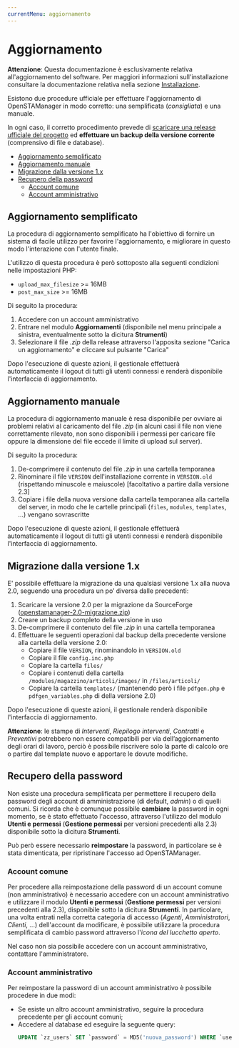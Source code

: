 ```yaml
---
currentMenu: aggiornamento
---
```


# Aggiornamento

**Attenzione**: Questa documentazione è esclusivamente relativa all'aggiornamento del software. Per maggiori informazioni sull'installazione consultare la documentazione relativa nella sezione [Installazione](Installazione.md).

Esistono due procedure ufficiale per effettuare l'aggiornamento di OpenSTAManager in modo corretto: una semplificata (_consigliata_) e una manuale.

In ogni caso, il corretto procedimento prevede di [scaricare una release ufficiale del progetto](https://github.com/devcode-it/openstamanager/releases) ed **effettuare un backup della versione corrente** (comprensivo di file e database).

<!-- TOC depthFrom:2 depthTo:6 orderedList:false updateOnSave:true withLinks:true -->

- [Aggiornamento semplificato](#aggiornamento-semplificato)
- [Aggiornamento manuale](#aggiornamento-manuale)
- [Migrazione dalla versione 1.x](#migrazione-dalla-versione-1x)
- [Recupero della password](#recupero-della-password)
    - [Account comune](#account-comune)
    - [Account amministrativo](#account-amministrativo)

<!-- /TOC -->

## Aggiornamento semplificato

La procedura di aggiornamento semplificato ha l'obiettivo di fornire un sistema di facile utilizzo per favorire l'aggiornamento, e migliorare in questo modo l'interazione con l'utente finale.

L'utilizzo di questa procedura è però sottoposto alla seguenti condizioni nelle impostazioni PHP:
- `upload_max_filesize` >= 16MB
- `post_max_size` >= 16MB

Di seguito la procedura:
1. Accedere con un account amministrativo
2. Entrare nel modulo **Aggiornamenti** (disponibile nel menu principale a sinistra, eventualmente sotto la dicitura **Strumenti**)
3. Selezionare il file _.zip_ della release attraverso l'apposita sezione "Carica un aggiornamento" e cliccare sul pulsante "Carica"

Dopo l'esecuzione di queste azioni, il gestionale effettuerà automaticamente il logout di tutti gli utenti connessi e renderà disponibile l'interfaccia di aggiornamento.

## Aggiornamento manuale

La procedura di aggiornamento manuale è resa disponibile per ovviare ai problemi relativi al caricamento del file _.zip_ (in alcuni casi il file non viene correttamente rilevato, non sono disponibili i permessi per caricare file oppure la dimensione del file eccede il limite di upload sul server).

Di seguito la procedura:
1. De-comprimere il contenuto del file _.zip_ in una cartella temporanea
2. Rinominare il file `VERSION` dell'installazione corrente in `VERSION.old` (rispettando minuscole e maiuscole) [facoltativo a partire dalla versione 2.3]
3. Copiare i file della nuova versione dalla cartella temporanea alla cartella del server, in modo che le cartelle principali (`files`, `modules`, `templates`, ...) vengano sovrascritte

Dopo l'esecuzione di queste azioni, il gestionale effettuerà automaticamente il logout di tutti gli utenti connessi e renderà disponibile l'interfaccia di aggiornamento.

## Migrazione dalla versione 1.x

E' possibile effettuare la migrazione da una qualsiasi versione 1.x alla nuova 2.0,  seguendo una procedura un po’ diversa dalle precedenti:

1. Scaricare la versione 2.0 per la migrazione da SourceForge ([openstamanager-2.0-migrazione.zip](https://sourceforge.net/projects/openstamanager/files/openstamanager/openstamanager-2.x/))
2. Creare un backup completo della versione in uso
1. De-comprimere il contenuto del file _.zip_ in una cartella temporanea
4. Effettuare le seguenti operazioni dal backup della precedente versione alla cartella della versione 2.0:
    - Copiare il file `VERSION`, rinominandolo in `VERSION.old`
    - Copiare il file `config.inc.php`
    - Copiare la cartella `files/`
    - Copiare i contenuti della cartella `/modules/magazzino/articoli/images/` in `/files/articoli/`
    - Copiare la cartella `templates/` (mantenendo però i file `pdfgen.php` e `pdfgen_variables.php` di della versione 2.0)

Dopo l'esecuzione di queste azioni, il gestionale renderà disponibile l'interfaccia di aggiornamento.

**Attenzione**: le stampe di _Interventi_, _Riepilogo interventi_, _Contratti_ e _Preventivi_ potrebbero non essere compatibili per via dell’aggiornamento degli orari di lavoro, perciò è possibile riscrivere solo la parte di calcolo ore o partire dal template nuovo e apportare le dovute modifiche.

## Recupero della password

Non esiste una procedura semplificata per permettere il recupero della password degli account di amministrazione (di default, _admin_) o di quelli comuni.
Si ricorda che è comunque possibile **cambiare** la password in ogni momento, se è stato effettuato l'accesso, attraverso l'utilizzo del modulo **Utenti e permessi** (**Gestione permessi** per versioni precedenti alla 2.3) disponibile sotto la dicitura **Strumenti**.

Può però essere necessario **reimpostare** la password, in particolare se è stata dimenticata, per ripristinare l'accesso ad OpenSTAManager.

### Account comune

Per procedere alla reimpostazione della password di un account comune (non amministrativo) è necessario accedere con un account amministrativo e utilizzare il modulo **Utenti e permessi** (**Gestione permessi** per versioni precedenti alla 2.3), disponibile sotto la dicitura **Strumenti**.
In particolare, una volta entrati nella corretta categoria di accesso (_Agenti_, _Amministratori_, _Clienti_, ...) dell'account da modificare, è possibile utilizzare la procedura semplificata di cambio password attraverso l'_icona del lucchetto aperto_.

Nel caso non sia possibile accedere con un account amministrativo, contattare l'amministratore.

### Account amministrativo

Per reimpostare la password di un account amministrativo è possibile procedere in due modi:
- Se esiste un altro account amministrativo, seguire la procedura precedente per gli account comuni;
- Accedere al database ed eseguire la seguente query:
    ```sql
    UPDATE `zz_users` SET `password` = MD5('nuova_password') WHERE `username` = 'admin';
    ```
